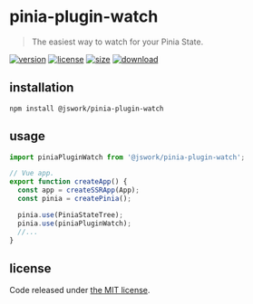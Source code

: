 # pinia-plugin-watch
> The easiest way to watch for your Pinia State.

[![version][version-image]][version-url]
[![license][license-image]][license-url]
[![size][size-image]][size-url]
[![download][download-image]][download-url]

## installation
```shell
npm install @jswork/pinia-plugin-watch
```

## usage
```js
import piniaPluginWatch from '@jswork/pinia-plugin-watch';

// Vue app.
export function createApp() {
  const app = createSSRApp(App);
  const pinia = createPinia();

  pinia.use(PiniaStateTree);
  pinia.use(piniaPluginWatch);
  //...
}
```

## license
Code released under [the MIT license](https://github.com/afeiship/pinia-plugin-watch/blob/master/LICENSE.txt).

[version-image]: https://img.shields.io/npm/v/@jswork/pinia-plugin-watch
[version-url]: https://npmjs.org/package/@jswork/pinia-plugin-watch

[license-image]: https://img.shields.io/npm/l/@jswork/pinia-plugin-watch
[license-url]: https://github.com/afeiship/pinia-plugin-watch/blob/master/LICENSE.txt

[size-image]: https://img.shields.io/bundlephobia/minzip/@jswork/pinia-plugin-watch
[size-url]: https://github.com/afeiship/pinia-plugin-watch/blob/master/dist/pinia-plugin-watch.min.js

[download-image]: https://img.shields.io/npm/dm/@jswork/pinia-plugin-watch
[download-url]: https://www.npmjs.com/package/@jswork/pinia-plugin-watch

